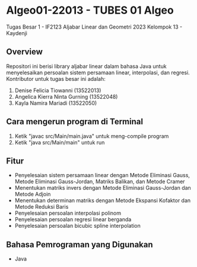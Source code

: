 # Algeo01-22013 - TUBES 01 Algeo

Tugas Besar 1 - IF2123 Aljabar Linear dan Geometri 2023 
Kelompok 13 - Kaydenji

## Overview

Repositori ini berisi library aljabar linear dalam bahasa Java  untuk menyelesaikan persoalan sistem persamaan linear, interpolasi, dan regresi. Kontributor untuk tugas besar ini adalah:

1. Denise Felicia Tiowanni (13522013) <br/>
2. Angelica Kierra Ninta Gurning (13522048) <br/>
3. Kayla Namira Mariadi (13522050) <br/>

## Cara mengerun program di Terminal

1. Ketik "javac src/Main/main.java" untuk meng-compile program
2. Ketik "java src/Main/main" untuk run

## Fitur
- Penyelesaian sistem persamaan linear dengan Metode Eliminasi Gauss, Metode Eliminasi Gauss-Jordan, Matriks Balikan, dan Metode Cramer
- Menentukan matriks invers dengan Metode Eliminasi Gauss-Jordan dan Metode Adjoin
- Menentukan determinan matriks dengan Metode Ekspansi Kofaktor dan Metode Reduksi Baris
- Penyelesaian persoalan interpolasi polinom
- Penyelesaian persoalan regresi linear berganda
- Penyelesaian persoalan bicubic spline interpolation

## Bahasa Pemrograman yang Digunakan
- Java
